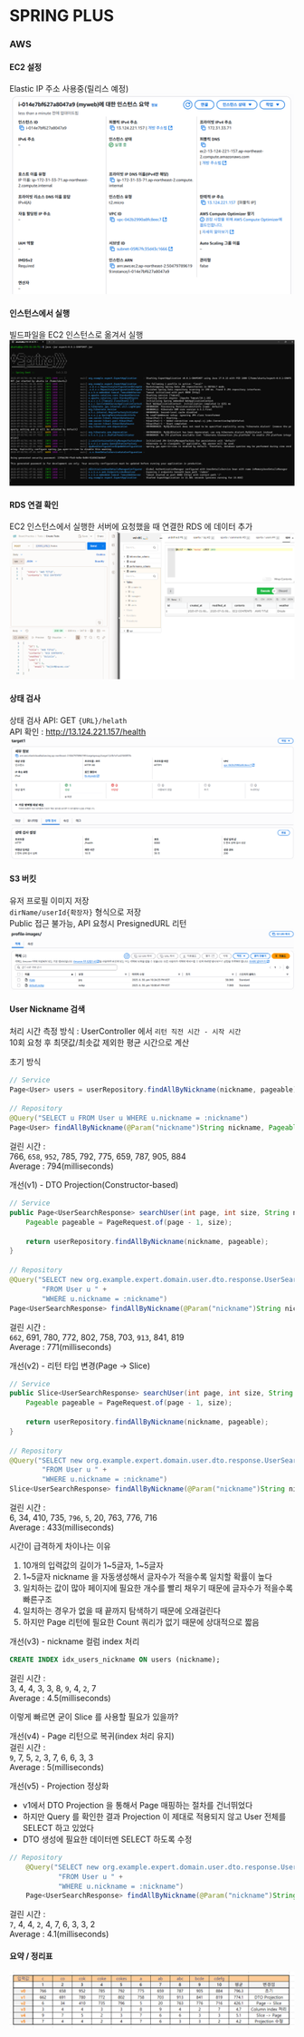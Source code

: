 # SPRING PLUS

### AWS
#### EC2 설정
Elastic IP 주소 사용중(릴리스 예정)
![ec2 설정.png](image/ec2%20%EC%84%A4%EC%A0%95.png)
#### 인스턴스에서 실행
빌드파일을 EC2 인스턴스로 옮겨서 실행
![인스턴스에서 실행.png](image/%EC%9D%B8%EC%8A%A4%ED%84%B4%EC%8A%A4%EC%97%90%EC%84%9C%20%EC%8B%A4%ED%96%89.png)
#### RDS 연결 확인
EC2 인스턴스에서 실행한 서버에 요청했을 때 연결한 RDS 에 데이터 추가
![rds 연결.png](image/rds%20%EC%97%B0%EA%B2%B0.png)
#### 상태 검사
상태 검사 API: GET `{URL}/helath`  
API 확인 : http://13.124.221.157/health
![상태 검사 설정.png](image/%EC%83%81%ED%83%9C%20%EA%B2%80%EC%82%AC%20%EC%84%A4%EC%A0%95.png)
#### S3 버킷
유저 프로필 이미지 저장  
`dirName/userId{확장자}` 형식으로 저장  
Public 접근 불가능, API 요청시 PresignedURL 리턴
![s3 버킷.png](image/s3%20%EB%B2%84%ED%82%B7.png)

#### User Nickname 검색
처리 시간 측정 방식 : UserController 에서 `리턴 직전 시간 - 시작 시간`  
10회 요청 후 최댓값/최솟값 제외한 평균 시간으로 계산  

초기 방식
```java
// Service
Page<User> users = userRepository.findAllByNickname(nickname, pageable);

// Repository
@Query("SELECT u FROM User u WHERE u.nickname = :nickname")
Page<User> findAllByNickname(@Param("nickname")String nickname, Pageable pageable);
```
걸린 시간 :  
766, `658`, `952`, 785, 792, 775, 659, 787, 905, 884  
Average : 794(milliseconds)

개선(v1) - DTO Projection(Constructor-based)
```java
// Service
public Page<UserSearchResponse> searchUser(int page, int size, String nickname) {
    Pageable pageable = PageRequest.of(page - 1, size);

    return userRepository.findAllByNickname(nickname, pageable);
}

// Repository
@Query("SELECT new org.example.expert.domain.user.dto.response.UserSearchResponse(u) " +
        "FROM User u " +
        "WHERE u.nickname = :nickname")
Page<UserSearchResponse> findAllByNickname(@Param("nickname")String nickname, Pageable pageable);
```
걸린 시간 :  
`662`, 691, 780, 772, 802, 758, 703, `913`, 841, 819  
Average : 771(milliseconds)

개선(v2) - 리턴 타입 변경(Page -> Slice)  
```java
// Service
public Slice<UserSearchResponse> searchUser(int page, int size, String nickname) {
    Pageable pageable = PageRequest.of(page - 1, size);

    return userRepository.findAllByNickname(nickname, pageable);
}

// Repository
@Query("SELECT new org.example.expert.domain.user.dto.response.UserSearchResponse(u) " +
        "FROM User u " +
        "WHERE u.nickname = :nickname")
Slice<UserSearchResponse> findAllByNickname(@Param("nickname")String nickname, Pageable pageable);
```
걸린 시간 :  
6, 34, 410, 735, `796`, `5`, 20, 763, 776, 716  
Average : 433(milliseconds)

시간이 급격하게 차이나는 이유  
1. 10개의 입력값의 길이가 1~5글자, 1~5글자
2. 1~5글자 nickname 을 자동생성해서 글자수가 적을수록 일치할 확률이 높다
3. 일치하는 값이 많아 페이지에 필요한 개수를 빨리 채우기 때문에 글자수가 적을수록 빠른구조
4. 일치하는 경우가 없을 때 끝까지 탐색하기 때문에 오래걸린다
5.  하지만 Page 리턴에 필요한 Count 쿼리가 없기 때문에 상대적으로 짧음

개선(v3) - nickname 컬럼 index 처리  
```sql
CREATE INDEX idx_users_nickname ON users (nickname);
```
걸린 시간 :  
3, 4, 4, 3, 3, 8, `9`, 4, `2`, 7  
Average : 4.5(milliseconds)

이렇게 빠르면 굳이 Slice 를 사용할 필요가 있을까?

개선(v4) - Page 리턴으로 복귀(index 처리 유지)  
걸린 시간 :  
 `9`, 7, 5, `2`, 3, 7, 6, 6, 3, 3  
Average : 5(milliseconds)

개선(v5) - Projection 정상화
- v1에서 DTO Projection 을 통해서 Page 매핑하는 절차를 건너뛰었다
- 하지만 Query 를 확인한 결과 Projection 이 제대로 적용되지 않고 User 전체를 SELECT 하고 있었다
- DTO 생성에 필요한 데이터멘 SELECT 하도록 수정
```java
// Repository
    @Query("SELECT new org.example.expert.domain.user.dto.response.UserSearchResponse(u.id, u.nickname, u.email) " +
            "FROM User u " +
            "WHERE u.nickname = :nickname")
    Page<UserSearchResponse> findAllByNickname(@Param("nickname")String nickname, Pageable pageable);
```
걸린 시간 :  
`7`, 4, 4, `2`, 4, 7, 6, 3, 3, 2  
Average : 4.1(milliseconds)

#### 요약 / 정리표
![Search User 성능 정리표.png](image/Search%20User%20%EC%84%B1%EB%8A%A5%20%EC%A0%95%EB%A6%AC%ED%91%9C.png)